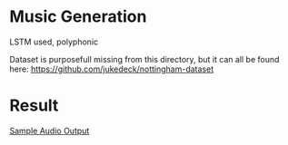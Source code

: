 # Music Generation
LSTM used, polyphonic

Dataset is purposefull missing from this directory, but it can all be found here: https://github.com/jukedeck/nottingham-dataset

# Result
[Sample Audio Output](https://github.com/A-r-s-h-i-a/Personal-Projects/blob/main/Music%20Generation/PolyphonicArchitecture_Test1.mp3)
